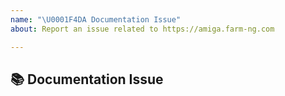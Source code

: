 ```yaml
---
name: "\U0001F4DA Documentation Issue"
about: Report an issue related to https://amiga.farm-ng.com

---
```


## 📚 Documentation Issue

<!-- A clear and concise description of what content in https://amiga.farm-ng.com has an issue. If this has to do with the general https://farm-ng.com/ website, please seek farm-ng Community Support at https://discourse.farm-ng.com/ -->
